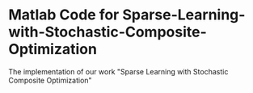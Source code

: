 # Matlab Code for Sparse-Learning-with-Stochastic-Composite-Optimization
The implementation of our work "Sparse Learning with Stochastic Composite Optimization"

